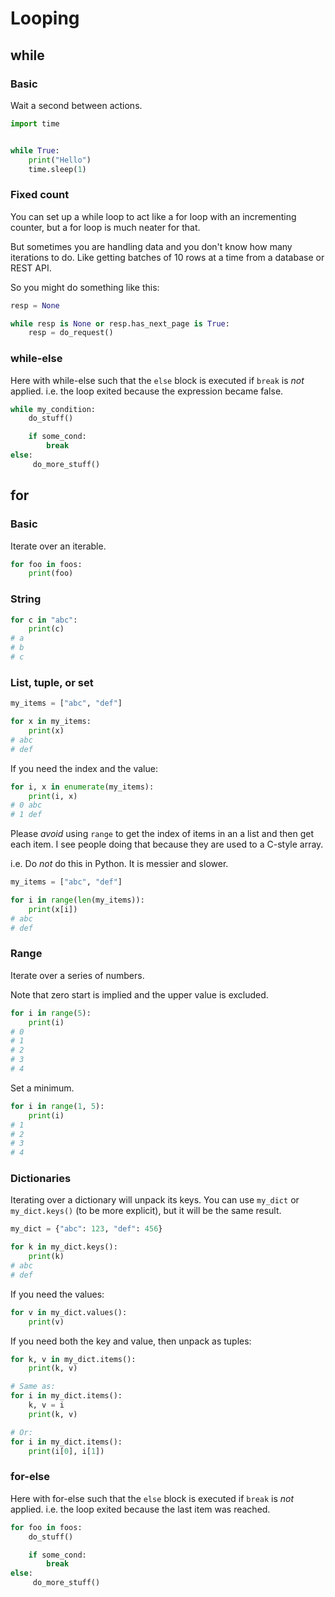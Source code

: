 # Looping 

## while

### Basic

Wait a second between actions.

```python
import time


while True:
    print("Hello")
    time.sleep(1)
```

### Fixed count

You can set up a while loop to act like a for loop with an incrementing counter, but a for loop is much neater for that.

But sometimes you are handling data and you don't know how many iterations to do. Like getting batches of 10 rows at a time from a database or REST API. 

So you might do something like this:

```python 
resp = None

while resp is None or resp.has_next_page is True:
    resp = do_request()
```


### while-else

Here with while-else such that the `else` block is executed if `break` is _not_ applied. i.e. the loop exited because the expression became false.

```python
while my_condition:
    do_stuff()

    if some_cond:
        break
else:
     do_more_stuff()
```


## for

### Basic

Iterate over an iterable.

```python
for foo in foos:
    print(foo)
```

### String

```python
for c in "abc":
    print(c)
# a
# b
# c
```

### List, tuple, or set

```python
my_items = ["abc", "def"]

for x in my_items:
    print(x)
# abc
# def
```

If you need the index and the value:

```python
for i, x in enumerate(my_items):
    print(i, x)
# 0 abc
# 1 def
```

Please _avoid_ using `range` to get the index of items in an a list and then get each item. I see people doing that because they are used to a C-style array. 

i.e. Do _not_ do this in Python. It is messier and slower.

```python
my_items = ["abc", "def"]

for i in range(len(my_items)):
    print(x[i])
# abc
# def
```

### Range

Iterate over a series of numbers.

Note that zero start is implied and the upper value is excluded. 

```python
for i in range(5):
    print(i)
# 0
# 1
# 2
# 3
# 4
```

Set a minimum.

```python
for i in range(1, 5):
    print(i)
# 1
# 2
# 3
# 4
```

### Dictionaries 

Iterating over a dictionary will unpack its keys. You can use `my_dict` or `my_dict.keys()` (to be more explicit), but it will be the same result.

```python
my_dict = {"abc": 123, "def": 456}

for k in my_dict.keys():
    print(k)
# abc
# def
```

If you need the values:

```python 
for v in my_dict.values():
    print(v)
```

If you need both the key and value, then unpack as tuples:

```python 
for k, v in my_dict.items():
    print(k, v)

# Same as:
for i in my_dict.items():
    k, v = i
    print(k, v)

# Or:
for i in my_dict.items():
    print(i[0], i[1])
```

### for-else

Here with for-else such that the `else` block is executed if `break` is _not_ applied. i.e. the loop exited because the last item was reached.

```python
for foo in foos:
    do_stuff()

    if some_cond:
        break
else:
     do_more_stuff()
```
